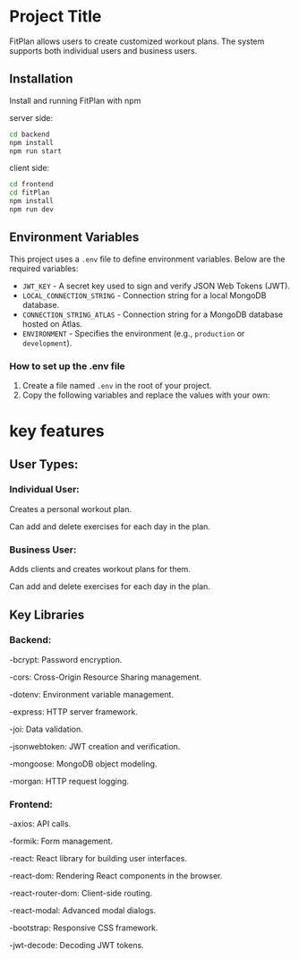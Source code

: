 
# Project Title
FitPlan allows users to create customized workout plans. The system supports both individual users and business users.

## Installation

Install and running FitPlan with npm

server side:

```bash
cd backend
npm install 
npm run start

```

client side:

```bash
cd frontend
cd fitPlan
npm install
npm run dev 
```

## Environment Variables

This project uses a `.env` file to define environment variables. Below are the required variables:

- `JWT_KEY` - A secret key used to sign and verify JSON Web Tokens (JWT).
- `LOCAL_CONNECTION_STRING` - Connection string for a local MongoDB database.
- `CONNECTION_STRING_ATLAS` - Connection string for a MongoDB database hosted on Atlas.
- `ENVIRONMENT` - Specifies the environment (e.g., `production` or `development`).

### How to set up the .env file
1. Create a file named `.env` in the root of your project.
2. Copy the following variables and replace the values with your own:


    
# key features

## User Types:

### Individual User:

Creates a personal workout plan.

Can add and delete exercises for each day in the plan.

### Business User:

Adds clients and creates workout plans for them.

Can add and delete exercises for each day in the plan.


## Key Libraries

### Backend:

-bcrypt: Password encryption.

-cors: Cross-Origin Resource Sharing management.

-dotenv: Environment variable management.

-express: HTTP server framework.

-joi: Data validation.

-jsonwebtoken: JWT creation and verification.

-mongoose: MongoDB object modeling.

-morgan: HTTP request logging.

### Frontend:

-axios: API calls.

-formik: Form management.

-react: React library for building user interfaces.

-react-dom: Rendering React components in the browser.

-react-router-dom: Client-side routing.

-react-modal: Advanced modal dialogs.

-bootstrap: Responsive CSS framework.

-jwt-decode: Decoding JWT tokens.


